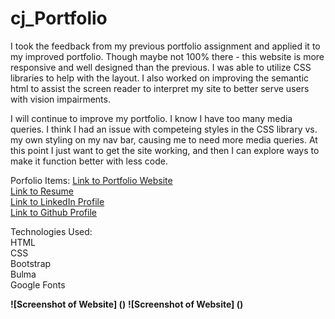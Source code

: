 # cj_Portfolio

I took the feedback from my previous portfolio assignment and applied it to my improved portfolio. Though maybe not 100% there - this website is more responsive and well designed than the previous. I was able to utilize CSS libraries to help with the layout. I also worked on improving the semantic html to assist the screen reader to interpret my site to better serve users with vision impairments.

I will continue to improve my portfolio. I know I have too many media queries. I think I had an issue with competeing styles in the CSS library vs. my own styling on my nav bar, causing me to need more media queries. At this point I just want to get the site working, and then I can explore ways to make it function better with less code.


Porfolio Items:
[Link to Portfolio Website](https://)<br>
[Link to Resume]()<br>
[Link to LinkedIn Profile](https://www.linkedin.com/in/casey-johnson-11336b4a/)<br>
[Link to Github Profile](https://github.com/johnsoncm)<br>

Technologies Used:<br>
HTML<br>
CSS<br>
Bootstrap<br>
Bulma<br>
Google Fonts<br>

**![Screenshot of Website] ()**
**![Screenshot of Website] ()**


